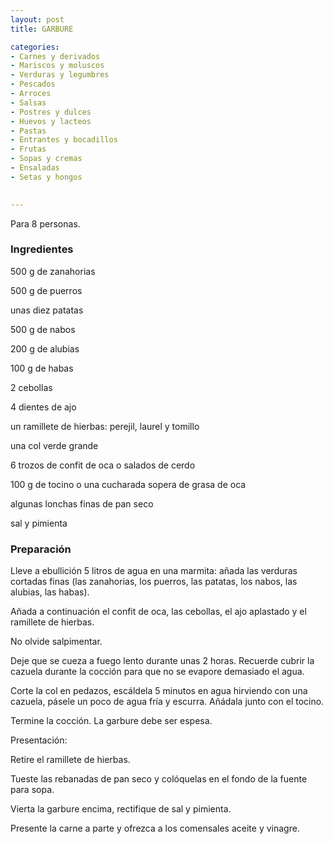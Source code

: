 ```yaml
---
layout: post
title: GARBURE

categories:
- Carnes y derivados
- Mariscos y moluscos
- Verduras y legumbres
- Pescados
- Arroces
- Salsas
- Postres y dulces
- Huevos y lacteos
- Pastas
- Entrantes y bocadillos
- Frutas
- Sopas y cremas
- Ensaladas
- Setas y hongos
 

---
```

Para 8 personas.

<h3>Ingredientes</h3>

500 g de zanahorias

500 g de puerros

unas diez patatas

500 g de nabos

200 g de alubias

100 g de habas

2 cebollas

4 dientes de ajo

un ramillete de hierbas: perejil, laurel y tomillo

una col verde grande

6 trozos de confit de oca o salados de cerdo

100 g de tocino o una cucharada sopera de grasa de oca

algunas lonchas finas de pan seco

sal y pimienta

<h3>Preparación</h3>

Lleve a ebullición 5 litros de agua en una marmita: añada las verduras cortadas finas (las zanahorias, los puerros, las patatas, los nabos, las alubias, las habas).

Añada a continuación el confit de oca, las cebollas, el ajo aplastado y el ramillete de hierbas.

No olvide salpimentar.

Deje que se cueza a fuego lento durante unas 2 horas. Recuerde cubrir la cazuela durante la cocción para que no se evapore demasiado el agua.

Corte la col en pedazos, escáldela 5 minutos en agua hirviendo con una cazuela, pásele un poco de agua fría y escurra. Añádala junto con el tocino.

Termine la cocción. La garbure debe ser espesa.

Presentación:

Retire el ramillete de hierbas.

Tueste las rebanadas de pan seco y colóquelas en el fondo de la fuente para sopa.

Vierta la garbure encima, rectifique de sal y pimienta.

Presente la carne a parte y ofrezca a los comensales aceite y vinagre.


